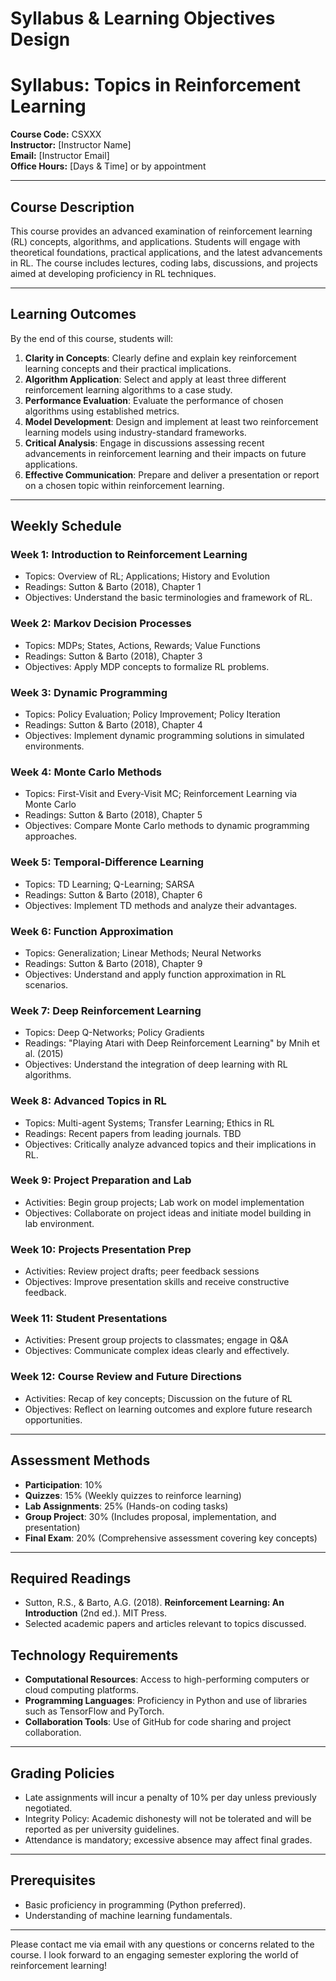 Syllabus & Learning Objectives Design
=====================================

# Syllabus: Topics in Reinforcement Learning

**Course Code:** CSXXX  
**Instructor:** [Instructor Name]  
**Email:** [Instructor Email]  
**Office Hours:** [Days & Time] or by appointment  

---

## Course Description
This course provides an advanced examination of reinforcement learning (RL) concepts, algorithms, and applications. Students will engage with theoretical foundations, practical applications, and the latest advancements in RL. The course includes lectures, coding labs, discussions, and projects aimed at developing proficiency in RL techniques.

---

## Learning Outcomes  
By the end of this course, students will:

1. **Clarity in Concepts**: Clearly define and explain key reinforcement learning concepts and their practical implications.
2. **Algorithm Application**: Select and apply at least three different reinforcement learning algorithms to a case study.
3. **Performance Evaluation**: Evaluate the performance of chosen algorithms using established metrics.
4. **Model Development**: Design and implement at least two reinforcement learning models using industry-standard frameworks.
5. **Critical Analysis**: Engage in discussions assessing recent advancements in reinforcement learning and their impacts on future applications.
6. **Effective Communication**: Prepare and deliver a presentation or report on a chosen topic within reinforcement learning.

---

## Weekly Schedule

### Week 1: Introduction to Reinforcement Learning  
- Topics: Overview of RL; Applications; History and Evolution  
- Readings: Sutton & Barto (2018), Chapter 1  
- Objectives: Understand the basic terminologies and framework of RL.

### Week 2: Markov Decision Processes  
- Topics: MDPs; States, Actions, Rewards; Value Functions  
- Readings: Sutton & Barto (2018), Chapter 3  
- Objectives: Apply MDP concepts to formalize RL problems.

### Week 3: Dynamic Programming  
- Topics: Policy Evaluation; Policy Improvement; Policy Iteration  
- Readings: Sutton & Barto (2018), Chapter 4  
- Objectives: Implement dynamic programming solutions in simulated environments.

### Week 4: Monte Carlo Methods  
- Topics: First-Visit and Every-Visit MC; Reinforcement Learning via Monte Carlo  
- Readings: Sutton & Barto (2018), Chapter 5  
- Objectives: Compare Monte Carlo methods to dynamic programming approaches.

### Week 5: Temporal-Difference Learning  
- Topics: TD Learning; Q-Learning; SARSA  
- Readings: Sutton & Barto (2018), Chapter 6  
- Objectives: Implement TD methods and analyze their advantages.

### Week 6: Function Approximation  
- Topics: Generalization; Linear Methods; Neural Networks  
- Readings: Sutton & Barto (2018), Chapter 9  
- Objectives: Understand and apply function approximation in RL scenarios.

### Week 7: Deep Reinforcement Learning  
- Topics: Deep Q-Networks; Policy Gradients  
- Readings: "Playing Atari with Deep Reinforcement Learning" by Mnih et al. (2015)  
- Objectives: Understand the integration of deep learning with RL algorithms.

### Week 8: Advanced Topics in RL  
- Topics: Multi-agent Systems; Transfer Learning; Ethics in RL  
- Readings: Recent papers from leading journals. TBD  
- Objectives: Critically analyze advanced topics and their implications in RL.

### Week 9: Project Preparation and Lab  
- Activities: Begin group projects; Lab work on model implementation  
- Objectives: Collaborate on project ideas and initiate model building in lab environment.

### Week 10: Projects Presentation Prep  
- Activities: Review project drafts; peer feedback sessions  
- Objectives: Improve presentation skills and receive constructive feedback.

### Week 11: Student Presentations  
- Activities: Present group projects to classmates; engage in Q&A  
- Objectives: Communicate complex ideas clearly and effectively.

### Week 12: Course Review and Future Directions  
- Activities: Recap of key concepts; Discussion on the future of RL  
- Objectives: Reflect on learning outcomes and explore future research opportunities.

---

## Assessment Methods
- **Participation**: 10%
- **Quizzes**: 15% (Weekly quizzes to reinforce learning)
- **Lab Assignments**: 25% (Hands-on coding tasks)
- **Group Project**: 30% (Includes proposal, implementation, and presentation)
- **Final Exam**: 20% (Comprehensive assessment covering key concepts)

--- 

## Required Readings
- Sutton, R.S., & Barto, A.G. (2018). **Reinforcement Learning: An Introduction** (2nd ed.). MIT Press.
- Selected academic papers and articles relevant to topics discussed.

## Technology Requirements
- **Computational Resources**: Access to high-performing computers or cloud computing platforms.
- **Programming Languages**: Proficiency in Python and use of libraries such as TensorFlow and PyTorch.
- **Collaboration Tools**: Use of GitHub for code sharing and project collaboration.

---

## Grading Policies
- Late assignments will incur a penalty of 10% per day unless previously negotiated.
- Integrity Policy: Academic dishonesty will not be tolerated and will be reported as per university guidelines.
- Attendance is mandatory; excessive absence may affect final grades.

---

## Prerequisites
- Basic proficiency in programming (Python preferred).
- Understanding of machine learning fundamentals.

---

Please contact me via email with any questions or concerns related to the course. I look forward to an engaging semester exploring the world of reinforcement learning!